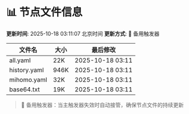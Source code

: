 # 📊 节点文件信息

**更新时间**: 2025-10-18 03:11:07 北京时间
**更新方式**: 🔄 备用触发器

| 文件名 | 大小 | 最后修改 |
|--------|------|----------|
| all.yaml | 22K | 2025-10-18 03:11 |
| history.yaml | 946K | 2025-10-18 03:11 |
| mihomo.yaml | 32K | 2025-10-18 03:11 |
| base64.txt | 19K | 2025-10-18 03:11 |

> 🔄 备用触发器：当主触发器失效时自动接管，确保节点文件的持续更新
